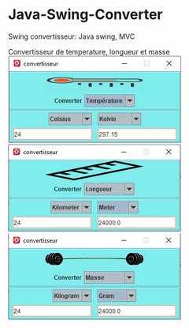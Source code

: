 # Java-Swing-Converter
Swing convertisseur: Java swing, MVC

Convertisseur de temperature, longueur et masse
![](/screens/temperature.PNG)
![](/screens/longueur.PNG)
![](/screens/masse.PNG)
